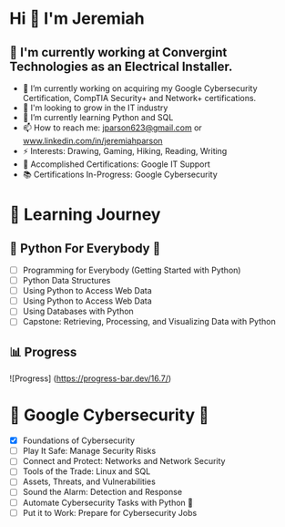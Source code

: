 # Hi 👋 I'm Jeremiah #

## 👷 I'm currently working at Convergint Technologies as an Electrical Installer. ##
- 🔭 I’m currently working on acquiring my Google Cybersecurity Certification, CompTIA Security+ and Network+ certifications.
- 🌲 I'm looking to grow in the IT industry
- 🌱 I’m currently learning Python and SQL
- 📫 How to reach me: jparson623@gmail.com or www.linkedin.com/in/jeremiahparson
- ⚡ Interests: Drawing, Gaming, Hiking, Reading, Writing
- 📄 Accomplished Certifications: Google IT Support
- 📚 Certifications In-Progress: Google Cybersecurity

# 🏫 Learning Journey #
## 🐍 Python For Everybody 🐍 ##
- [ ] Programming for Everybody (Getting Started with Python)
- [ ] Python Data Structures
- [ ] Using Python to Access Web Data
- [ ] Using Python to Access Web Data
- [ ] Using Databases with Python
- [ ] Capstone: Retrieving, Processing, and Visualizing Data with Python
## 📊 Progress
![Progress] (https://progress-bar.dev/16.7/)

# 🥷 Google Cybersecurity 🥷 #
- [x] Foundations of Cybersecurity
- [ ] Play It Safe: Manage Security Risks
- [ ] Connect and Protect: Networks and Network Security
- [ ] Tools of the Trade: Linux and SQL
- [ ] Assets, Threats, and Vulnerabilities
- [ ] Sound the Alarm: Detection and Response
- [ ] Automate Cybersecurity Tasks with Python 🐍
- [ ] Put it to Work: Prepare for Cybersecurity Jobs
